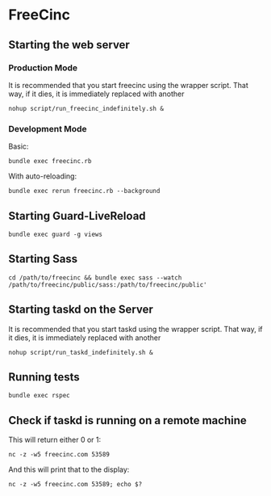 FreeCinc
========

Starting the web server
-----------------------

### Production Mode
It is recommended that you start freecinc using the wrapper script. That way, if it dies, it is immediately replaced with another

    nohup script/run_freecinc_indefinitely.sh &


### Development Mode

Basic:

    bundle exec freecinc.rb

With auto-reloading:

    bundle exec rerun freecinc.rb --background


Starting Guard-LiveReload
-------------------------

    bundle exec guard -g views


Starting Sass
-------------

    cd /path/to/freecinc && bundle exec sass --watch /path/to/freecinc/public/sass:/path/to/freecinc/public'


Starting taskd on the Server
----------------------------

It is recommended that you start taskd using the wrapper script. That way, if it dies, it is immediately replaced with another

    nohup script/run_taskd_indefinitely.sh &


Running tests
-------------

    bundle exec rspec


Check if taskd is running on a remote machine
---------------------------------------------

This will return either 0 or 1:

    nc -z -w5 freecinc.com 53589

And this will print that to the display:

    nc -z -w5 freecinc.com 53589; echo $?

